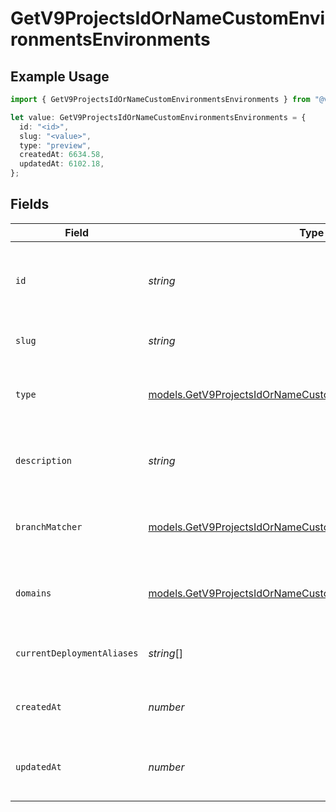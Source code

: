 # GetV9ProjectsIdOrNameCustomEnvironmentsEnvironments

## Example Usage

```typescript
import { GetV9ProjectsIdOrNameCustomEnvironmentsEnvironments } from "@vercel/sdk/models/getv9projectsidornamecustomenvironmentsop.js";

let value: GetV9ProjectsIdOrNameCustomEnvironmentsEnvironments = {
  id: "<id>",
  slug: "<value>",
  type: "preview",
  createdAt: 6634.58,
  updatedAt: 6102.18,
};
```

## Fields

| Field                                                                                                                            | Type                                                                                                                             | Required                                                                                                                         | Description                                                                                                                      |
| -------------------------------------------------------------------------------------------------------------------------------- | -------------------------------------------------------------------------------------------------------------------------------- | -------------------------------------------------------------------------------------------------------------------------------- | -------------------------------------------------------------------------------------------------------------------------------- |
| `id`                                                                                                                             | *string*                                                                                                                         | :heavy_check_mark:                                                                                                               | Unique identifier for the custom environment (format: env_*)                                                                     |
| `slug`                                                                                                                           | *string*                                                                                                                         | :heavy_check_mark:                                                                                                               | URL-friendly name of the environment                                                                                             |
| `type`                                                                                                                           | [models.GetV9ProjectsIdOrNameCustomEnvironmentsType](../models/getv9projectsidornamecustomenvironmentstype.md)                   | :heavy_check_mark:                                                                                                               | The type of environment (production, preview, or development)                                                                    |
| `description`                                                                                                                    | *string*                                                                                                                         | :heavy_minus_sign:                                                                                                               | Optional description of the environment's purpose                                                                                |
| `branchMatcher`                                                                                                                  | [models.GetV9ProjectsIdOrNameCustomEnvironmentsBranchMatcher](../models/getv9projectsidornamecustomenvironmentsbranchmatcher.md) | :heavy_minus_sign:                                                                                                               | Configuration for matching git branches to this environment                                                                      |
| `domains`                                                                                                                        | [models.GetV9ProjectsIdOrNameCustomEnvironmentsDomains](../models/getv9projectsidornamecustomenvironmentsdomains.md)[]           | :heavy_minus_sign:                                                                                                               | List of domains associated with this environment                                                                                 |
| `currentDeploymentAliases`                                                                                                       | *string*[]                                                                                                                       | :heavy_minus_sign:                                                                                                               | List of aliases for the current deployment                                                                                       |
| `createdAt`                                                                                                                      | *number*                                                                                                                         | :heavy_check_mark:                                                                                                               | Timestamp when the environment was created                                                                                       |
| `updatedAt`                                                                                                                      | *number*                                                                                                                         | :heavy_check_mark:                                                                                                               | Timestamp when the environment was last updated                                                                                  |